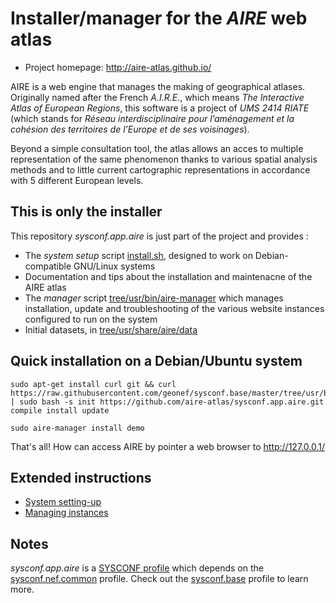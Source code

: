 
# Installer/manager for the _AIRE_ web atlas

* Project homepage: http://aire-atlas.github.io/

AIRE is a web engine that manages the making of geographical atlases.
Originally named after the French _A.I.R.E._, which means _The Interactive Atlas of European Regions_, this software is a project of _UMS 2414 RIATE_ (which stands for _Réseau interdisciplinaire pour l’aménagement et la cohésion des territoires de l’Europe et de ses voisinages_).

Beyond a simple consultation tool, the atlas allows an acces to multiple representation of the same phenomenon thanks to various spatial analysis methods and to little current cartographic representations in accordance with 5 different European levels.


## This is only the installer

This repository _sysconf.app.aire_ is just part of the project and provides :
* The *system setup* script [install.sh](./install.sh), designed to work on Debian-compatible GNU/Linux systems
* Documentation and tips about the installation and maintenacne of the AIRE atlas
* The *manager* script [tree/usr/bin/aire-manager](./tree/usr/share/aire-manager) which manages installation, update and troubleshooting of the various website instances configured to run on the system
* Initial datasets, in [tree/usr/share/aire/data](./tree/usr/share/aire/data)


## Quick installation on a Debian/Ubuntu system

```shell
sudo apt-get install curl git && curl https://raw.githubusercontent.com/geonef/sysconf.base/master/tree/usr/bin/sysconf | sudo bash -s init https://github.com/aire-atlas/sysconf.app.aire.git compile install update
```

```shell
sudo aire-manager install demo
```

That's all!
How can access AIRE by pointer a web browser to http://127.0.0.1/

## Extended instructions 

* [System setting-up](SETUP.md)
* [Managing instances](INSTANCES.md)

## Notes

_sysconf.app.aire_ is a [SYSCONF profile](https://github.com/geonef/sysconf.base)
which depends on the [sysconf.nef.common](https://github.com/geonef/sysconf.nef.common) profile.
Check out the [sysconf.base](https://github.com/geonef/sysconf.base) profile to learn more.

